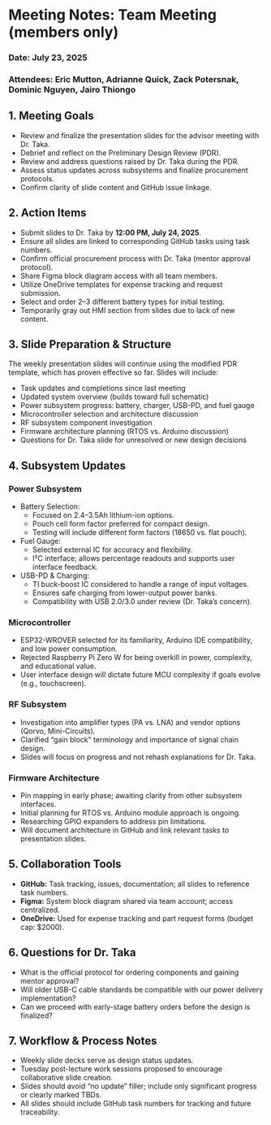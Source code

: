 # Meeting Notes: Team Meeting (members only)
### Date: July 23, 2025

### Attendees: Eric Mutton, Adrianne Quick, Zack Potersnak, Dominic Nguyen, Jairo Thiongo
## 1. Meeting Goals
- Review and finalize the presentation slides for the advisor meeting with Dr. Taka.
- Debrief and reflect on the Preliminary Design Review (PDR).
- Review and address questions raised by Dr. Taka during the PDR.
- Assess status updates across subsystems and finalize procurement protocols.
- Confirm clarity of slide content and GitHub issue linkage.
## 2. Action Items
- Submit slides to Dr. Taka by **12:00 PM, July 24, 2025**.
- Ensure all slides are linked to corresponding GitHub tasks using task numbers.
- Confirm official procurement process with Dr. Taka (mentor approval protocol).
- Share Figma block diagram access with all team members.
- Utilize OneDrive templates for expense tracking and request submission.
- Select and order 2–3 different battery types for initial testing.
- Temporarily gray out HMI section from slides due to lack of new content.
## 3. Slide Preparation & Structure
The weekly presentation slides will continue using the modified PDR template, which has proven effective so far. Slides will include:
- Task updates and completions since last meeting
- Updated system overview (builds toward full schematic)
- Power subsystem progress: battery, charger, USB-PD, and fuel gauge
- Microcontroller selection and architecture discussion
- RF subsystem component investigation
- Firmware architecture planning (RTOS vs. Arduino discussion)
- Questions for Dr. Taka slide for unresolved or new design decisions
## 4. Subsystem Updates
### Power Subsystem
- Battery Selection:
  - Focused on 2.4–3.5Ah lithium-ion options.
  - Pouch cell form factor preferred for compact design.
  - Testing will include different form factors (18650 vs. flat pouch).
- Fuel Gauge:
  - Selected external IC for accuracy and flexibility.
  - I²C interface; allows percentage readouts and supports user interface feedback.
- USB-PD & Charging:
  - TI buck-boost IC considered to handle a range of input voltages.
  - Ensures safe charging from lower-output power banks.
  - Compatibility with USB 2.0/3.0 under review (Dr. Taka’s concern).
### Microcontroller
- ESP32-WROVER selected for its familiarity, Arduino IDE compatibility, and low power consumption.
- Rejected Raspberry Pi Zero W for being overkill in power, complexity, and educational value.
- User interface design will dictate future MCU complexity if goals evolve (e.g., touchscreen).
### RF Subsystem
- Investigation into amplifier types (PA vs. LNA) and vendor options (Qorvo, Mini-Circuits).
- Clarified “gain block” terminology and importance of signal chain design.
- Slides will focus on progress and not rehash explanations for Dr. Taka.
### Firmware Architecture
- Pin mapping in early phase; awaiting clarity from other subsystem interfaces.
- Initial planning for RTOS vs. Arduino module approach is ongoing.
- Researching GPIO expanders to address pin limitations.
- Will document architecture in GitHub and link relevant tasks to presentation slides.
## 5. Collaboration Tools
- **GitHub:** Task tracking, issues, documentation; all slides to reference task numbers.
- **Figma:** System block diagram shared via team account; access centralized.
- **OneDrive:** Used for expense tracking and part request forms (budget cap: $2000).
## 6. Questions for Dr. Taka
- What is the official protocol for ordering components and gaining mentor approval?
- Will older USB-C cable standards be compatible with our power delivery implementation?
- Can we proceed with early-stage battery orders before the design is finalized?
## 7. Workflow & Process Notes
- Weekly slide decks serve as design status updates.
- Tuesday post-lecture work sessions proposed to encourage collaborative slide creation.
- Slides should avoid “no update” filler; include only significant progress or clearly marked TBDs.
- All slides should include GitHub task numbers for tracking and future traceability.
